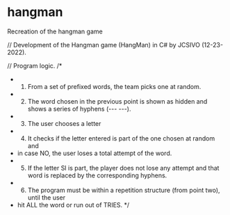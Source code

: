 # hangman
Recreation of the hangman game

// Development of the Hangman game (HangMan) in C# by JCSIVO (12-23-2022).

// Program logic.
/*
* 1. From a set of prefixed words, the team picks one at random.
* 2. The word chosen in the previous point is shown as hidden and shows a series of hyphens (--- ---).
* 3. The user chooses a letter
* 4. It checks if the letter entered is part of the one chosen at random and
* in case NO, the user loses a total attempt of the word.
* 5. If the letter SI is part, the player does not lose any attempt and that word is replaced by the corresponding hyphens.
* 6. The program must be within a repetition structure (from point two), until the user
* hit ALL the word or run out of TRIES.
*/

